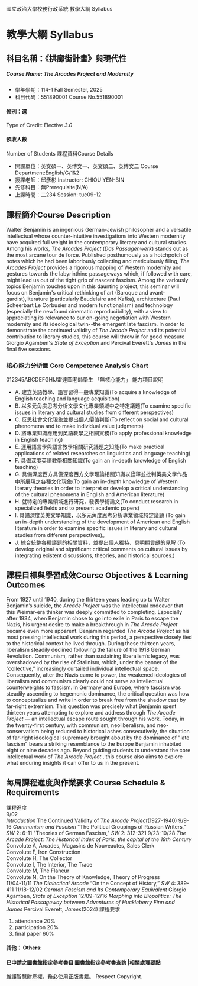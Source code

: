 國立政治大學校務行政系統 教學大綱 Syllabus
# 教學大綱 Syllabus
##  科目名稱：《拱廊街計畫》與現代性 
#####  Course Name: The Arcades Project and Modernity
  * 學年學期：114-1 Fall Semester, 2025 
  * 科目代碼：551890001 Course No.551890001
#### 修別：選
Type of Credit: Elective 
_3.0_
#### 預收人數
Number of Students
課程資料Course Details
  * 開課單位：英文碩一、英博文一、英文碩二、英博文二 Course Department:English/G/1&2 
  * 授課老師：邱彥彬 Instructor: CHIOU YEN-BIN 
  * 先修科目：無Prerequisite(N/A)
  * 上課時間：二234 Session: tue09-12
##  課程簡介Course Description
Walter Benjamin is an ingenious German-Jewish philosopher and a versatile intellectual whose counter-intuitive investigations into Western modernity have acquired full weight in the contemporary literary and cultural studies. Among his works, _The Arcades Project_ (_Das Passagenwerk_) stands out as the most arcane tour de force. Published posthumously as a hotchpotch of notes which he had been laboriously collecting and meticulously filing, _The Arcades Project_ provides a rigorous mapping of Western modernity and gestures towards the labyrinthine passageways which, if followed with care, might lead us out of the tight grip of nascent fascism. Among the variously topics Benjamin touches upon in this daunting project, this seminar will focus on Benjamin's critical rethinking of art (Baroque and avant-gardist),literature (particularly Baudelaire and Kafka), architecture (Paul Scheerbart Le Corbusier and modern functionalism) and technology (especially the newfound cinematic reproducibility), with a view to appreciating its relevance to our on-going negotiation with Western modernity and its ideological twin--the emergent late fascism. In order to demonstrate the continued validity of _The Arcade Project_ and its potential contribution to literary studies, this course will throw in for good measure Giorgio Agamben's  _State of Exception_ and Percival Everett's  _James_ in the final five sessions.
###  核心能力分析圖 Core Competence Analysis Chart
012345ABCDEFGHIJ雷達圖老師學生
「無核心能力」 
能力項目說明
  * A. 建立英語教學、語言習得一般專業知識(To acquire a knowledge of English teaching and language acquisition)
  * B. 以多元角度思考分析文學文化專業領域中之特定議題(To examine specific issues in literary and cultural studies from different perspectives)
  * C. 反思社會文化現象並提出個人價值判斷(To reflect on social and cultural phenomena and to make individual value judgments)
  * D. 將專業知識應用到英語教學之相關實務(To apply professional knowledge in English teaching)
  * E. 運用語言學與語言教學相關研究議題之知能(To make practical applications of related researches on linguistics and language teaching)
  * F. 具備深度英語教學相關知識(To gain an in-depth knowledge of English teaching)
  * G. 具備深度西方具備深度西方文學理論相關知識以詮釋並批判英美文學作品中所展現之各種文化現象(To gain an in-depth knowledge of Western literary theories in order to interpret or develop a critical understanding of the cultural phenomena in English and American literature)
  * H. 就特定的專業領域進行研究，發表學術論文(To conduct research in specialized fields and to present academic papers)
  * I. 具備深度英美文學知識，以多元角度思考分析專業領域特定議題 (To gain an in-depth understanding of the development of American and English literature in order to examine specific issues in literary and cultural studies from different perspectives)。 
  * J. 綜合統整各種議題的相關資料，並提出個人獨特、具明顯貢獻的見解 (To develop original and significant critical comments on cultural issues by integrating existent discussions, theories, and historical sources.)
##  課程目標與學習成效Course Objectives & Learning Outcomes 
From 1927 until 1940, during the thirteen years leading up to Walter Benjamin’s suicide, the  _Arcade Project_ was the intellectual endeavor that this Weimar-era thinker was deeply committed to completing. Especially after 1934, when Benjamin chose to go into exile in Paris to escape the Nazis, his urgent desire to make a breakthrough in  _The Arcade Project_ became even more apparent. Benjamin regarded  _The Arcade Project_ as his most pressing intellectual work during this period, a perspective closely tied to the historical context he lived through.
During these thirteen years, liberalism steadily declined following the failure of the 1918 German Revolution. Communism, rather than sustaining liberalism’s legacy, was overshadowed by the rise of Stalinism, which, under the banner of the “collective,” increasingly curtailed individual intellectual space. Consequently, after the Nazis came to power, the weakened ideologies of liberalism and communism clearly could not serve as intellectual counterweights to fascism.
In Germany and Europe, where fascism was steadily ascending to hegemonic dominance, the critical question was how to conceptualize and write in order to break free from the shadow cast by far-right extremism. This question was precisely what Benjamin spent thirteen years attempting to explore and address through  _The Arcade Project_ — an intellectual escape route sought through his work.
Today, in the twenty-first century, with communism, neoliberalism, and neo-conservatism being reduced to historical ashes consecutively, the situation of far-right ideological supremacy brought about by the dominance of "late fascism" bears a striking resemblance to the Europe Benjamin inhabited eight or nine decades ago. Beyond guiding students to understand the core intellectual work of  _The Arcade Project_ , this course also aims to explore what enduring insights it can offer to us in the present.
##  每周課程進度與作業要求 Course Schedule & Requirements
課程進度  
9/02  
_Introduction_
The Continued Validity of _The Arcade Project_(1927-1940)
9/9-16
_Communism and Fascism_
"The Political Groupings of Russian Writers," _SW_ 2: 6-11
"Theories of German Fascism,"  _SW_ 2: 312-321
9/23-10/28
_The Arcade Project: The Historical Index of Paris, the capital of the 19th Century_
Convolute A, Arcades, Magasins de Nouveautes, Sales Clerk  
Convolute F, Iron Construction  
Convolute H, The Collector  
Convolute I, The Interior, The Trace  
Convolute M, The Flaneur  
Convolute N, On the Theory of Knowledge, Theory of Progress  
11/04-11/11
_The Dialectical Arcade_
“On the Concept of History,” _SW_ 4: 389-411
11/18-12/02
_German Fascism and Its Contemporary Equivalent_
Giorgio Agamben, _State of Exception_
12/09-12/16
_Morphing into Biopolitics: The Historical Passageway between _Adventures of Huckleberry Finn_ and _James__
Percival Everett, _James_(2024)
課程要求
1. attendance 20%
2. participation 20%
3. final paper 60%  
####  其他： Others:
####  已申請之圖書館指定參考書目  圖書館指定參考書查詢 |相關處理要點
維護智慧財產權，務必使用正版書籍。 Respect Copyright.